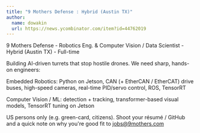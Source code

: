 ```yaml
---
title: "9 Mothers Defense : Hybrid (Austin TX)"
author:
  name: dowakin
  url: https://news.ycombinator.com/item?id=44762019
---
```


<JobNavigation />

9 Mothers Defense - Robotics Eng. &amp; Computer Vision &#x2F; Data Scientist - Hybrid (Austin TX) - Full-time

Building AI-driven turrets that stop hostile drones. We need sharp, hands-on engineers:

Embedded Robotics: Python on Jetson, CAN (+ EtherCAN &#x2F; EtherCAT) drive buses, high-speed cameras, real-time PID&#x2F;servo control, ROS, TensorRT

Computer Vision &#x2F; ML: detection + tracking, transformer-based visual models, TensorRT tuning on Jetson

US persons only (e.g. green-card, citizens). Shoot your résumé &#x2F; GitHub and a quick note on why you&#x27;re good fit to jobs@9mothers.com
<JobApplication />
